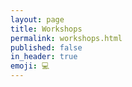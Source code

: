 ```yaml
---
layout: page
title: Workshops
permalink: workshops.html
published: false
in_header: true
emoji: 💻
---
```


